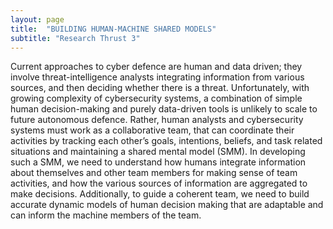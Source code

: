 ```yaml
---
layout: page
title:  "BUILDING HUMAN-MACHINE SHARED MODELS"
subtitle: "Research Thrust 3"
---
```

Current approaches to cyber defence are human and data driven; they involve threat-intelligence analysts integrating information from various sources, and then deciding whether there is a threat. Unfortunately, with growing complexity of cybersecurity systems, a combination of simple human decision-making and purely data-driven tools is unlikely to scale to future autonomous defence. Rather, human analysts and cybersecurity systems must work as a collaborative team, that can coordinate their activities by tracking each other’s goals, intentions, beliefs, and task related situations and maintaining a shared mental model (SMM). In developing such a SMM, we need to understand how humans integrate information about themselves and other team members for making sense of team activities, and how the various sources of information are aggregated to make decisions. Additionally, to guide a coherent team, we need to build accurate dynamic models of human decision making that are adaptable and can inform the machine members of the team.